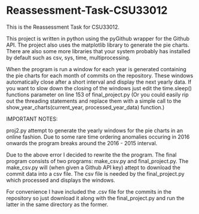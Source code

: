 # Reassessment-Task-CSU33012

This is the Reassessment Task for CSU33012.

This project is written in python using the pyGithub wrapper for the Github API. The project also uses the matplotlib library to generate the pie charts.
There are also some more libraries that your system probably has installed by default such as csv, sys, time, multiprocessing.

When the program is run a window for each year is generated containing the pie charts for each month of commits on the repository. These windows automatically close after a short interval and display the next yearly data. If you want to slow down the closing of the windows just edit the time.sleep() functions parameter on line 153 of final_project.py (Or you could easily rip out the threading statements and replace them with a simple call to the show_year_charts(current_year, processed_year_data) function.)

IMPORTANT NOTES:

proj2.py attempt to generate the yearly windows for the pie charts in an online fashion. Due to some rare time ordering anomalies occuring in 2016 onwards the program breaks around the 2016 - 2015 interval.

Due to the above error I decided to rewrite the the program. The final program consists of two programs: make_csv.py and final_project.py. The make_csv.py will (when given a Github API key) attept to download the commit data into a csv file. The csv file is needed by the final_project.py which processed and displays the windows. 

For convenience I have included the .csv file for the commits in the repository so just download it along with the final_project.py and run the latter in the same directory as the former.

